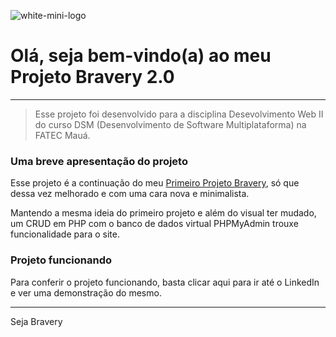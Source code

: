 ![white-mini-logo](https://user-images.githubusercontent.com/119967485/232599456-7cdbb32b-b04c-4c98-ac4f-aecb73306282.png)

# Olá, seja bem-vindo(a) ao meu Projeto Bravery 2.0

---

> Esse projeto foi desenvolvido para a disciplina Desevolvimento Web II do curso DSM (Desenvolvimento de Software Multiplataforma) na FATEC Mauá. 

### Uma breve apresentação do projeto

Esse projeto é a continuação do meu [Primeiro Projeto Bravery](https://github.com/KevenAbraham/firstBravery), só que dessa vez melhorado e com uma cara nova e minimalista.

Mantendo a mesma ideia do primeiro projeto e além do visual ter mudado, um CRUD em PHP com o banco de dados virtual PHPMyAdmin trouxe funcionalidade para o site.

### Projeto funcionando

Para conferir o projeto funcionando, basta clicar aqui para ir até o LinkedIn e ver uma demonstração do mesmo. 

---

Seja Bravery
